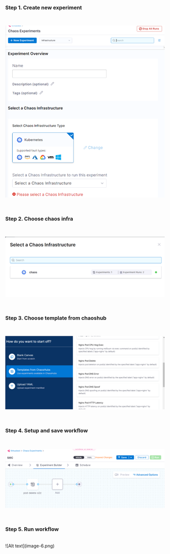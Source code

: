 ### Step 1. Create new experiment
<br/>

![Alt text](image.png)
![Alt text](image-1.png)

<br/>

### Step 2. Choose chaos infra
<br/>

![Alt text](image-2.png)

<br/>

### Step 3. Choose template from chaoshub
<br/>

![Alt text](image-4.png)

<br/>

### Step 4. Setup and save workflow
<br/>

![Alt text](image-5.png)

<br/>

### Step 5. Run workflow 
<br/>
![Alt text](image-6.png)    
